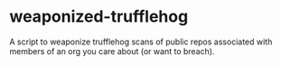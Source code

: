 # weaponized-trufflehog
A script to weaponize trufflehog scans of public repos associated with members of an org you care about (or want to breach).
